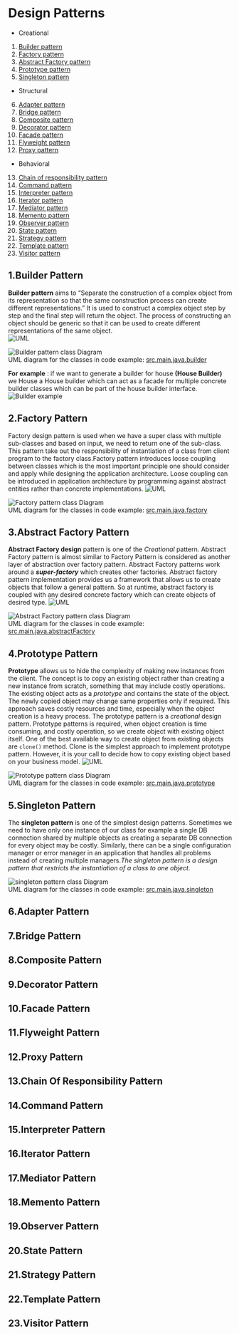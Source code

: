 # Design Patterns  
+ Creational
1. [Builder pattern](#1Builder-Pattern)
2. [Factory pattern](#2Factory-Pattern)
3. [Abstract Factory pattern](#3Abstract-Factory-Pattern)
4. [Prototype pattern](#4Prototype-Pattern)
5. [Singleton pattern](#5Singleton-Pattern)

+ Structural
6. [Adapter pattern](#6Adapter-Pattern)
7. [Bridge pattern](#7Bridge-Pattern)
8. [Composite pattern](#8Composite-Pattern)
9. [Decorator pattern](#9Decorator-Pattern)
10. [Facade pattern](#10Facade-Pattern)
11. [Flyweight pattern](#11Flyweight-Pattern)
12. [Proxy pattern](#12Proxy-Pattern)

+ Behavioral
13. [Chain of responsibility pattern](#13Chain-Of-Responsibility-Pattern)
14. [Command pattern](#14Command-Pattern)
15. [Interpreter pattern](#15Interpreter-Pattern)
16. [Iterator pattern](#16Iterator-Pattern)
17. [Mediator pattern](#17Mediator-Pattern)
18. [Memento pattern](#18Memento-Pattern)
19. [Observer pattern](#19Observer-Pattern)
20. [State pattern](#20State-Pattern)
21. [Strategy pattern](#21Strategy-Pattern)
22. [Template pattern](#22Template-Pattern)
23. [Visitor pattern](#23Visitor-Pattern)

## 1.Builder Pattern
**Builder pattern** aims to “Separate the construction of a complex object from its representation so that the same 
construction process can create different representations.” It is used to construct a complex object step by step 
and the final step will return the object. The process of constructing an object should be generic so that it can 
be used to create different representations of the same object.  
![UML](https://media.geeksforgeeks.org/wp-content/uploads/uml-of-builedr.jpg)
  
 
![Builder pattern class Diagram](https://github.com/ankitech/design-pattern/blob/master/src/main/java/builder/builder-class-diagram.png)  
UML diagram for the classes in code example: [src.main.java.builder](https://github.com/ankitech/design-pattern/tree/master/src/main/java/builder)

**For example** : if we want to generate a builder for house **(House Builder)** we House a House builder which can act 
as a facade for multiple concrete builder classes which can be part of the house builder interface.  
![Builder example](https://github.com/ankitech/design-pattern/blob/master/src/main/java/builder/builder-example.jpg)

## 2.Factory Pattern
Factory design pattern is used when we have a super class with multiple sub-classes and based on input, we 
need to return one of the sub-class. This pattern take out the responsibility of instantiation of a class from 
client program to the factory class.Factory pattern introduces loose coupling between classes which is the most 
important principle one should consider and apply while designing the application architecture. Loose coupling can 
be introduced in application architecture by programming against abstract entities rather than concrete implementations.
![UML](https://www.tutorialspoint.com/design_pattern/images/factory_pattern_uml_diagram.jpg)

![Factory pattern class Diagram](https://github.com/ankitech/design-pattern/blob/master/src/main/java/factory/factory-class-diagram.jpg)  
UML diagram for the classes in code example: [src.main.java.factory](https://github.com/ankitech/design-pattern/tree/master/src/main/java/factory)

## 3.Abstract Factory Pattern
**Abstract Factory design** pattern is one of the _Creational_ pattern. Abstract Factory pattern is almost similar to 
Factory Pattern is considered as another layer of abstraction over factory pattern. Abstract Factory patterns 
work around a **_super-factory_** which creates other factories. Abstract factory pattern implementation provides us a 
framework that allows us to create objects that follow a general pattern. So at runtime, abstract factory is 
coupled with any desired concrete factory which can create objects of desired type.
![UML](https://media.geeksforgeeks.org/wp-content/uploads/AbstractFactoryPattern-2.png)

![Abstract Factory pattern class Diagram](https://github.com/ankitech/design-pattern/blob/master/src/main/java/abstractFactory/abstract-factory-class-diagram.png)  
UML diagram for the classes in code example: [src.main.java.abstractFactory](https://github.com/ankitech/design-pattern/tree/master/src/main/java/abstractFactory)

## 4.Prototype Pattern
**Prototype** allows us to hide the complexity of making new instances from the client. The concept is to copy an existing 
object rather than creating a new instance from scratch, something that may include costly operations. The existing 
object acts as a _prototype_ and contains the state of the object. The newly copied object may change same properties 
only if required. This approach saves costly resources and time, especially when the object creation is a heavy process.
The prototype pattern is a _creational_ design pattern. Prototype patterns is required, when object creation is time consuming, 
and costly operation, so we create object with existing object itself. One of the best available way to create object 
from existing objects are `clone()` method. Clone is the simplest approach to implement prototype pattern. However, 
it is your call to decide how to copy existing object based on your business model.
![UML](https://media.geeksforgeeks.org/wp-content/uploads/download-1.png)

![Prototype pattern class Diagram](https://github.com/ankitech/design-pattern/blob/master/src/main/java/prototype/prototype-class-diagram.png)  
UML diagram for the classes in code example: [src.main.java.prototype](https://github.com/ankitech/design-pattern/tree/master/src/main/java/prototype)

## 5.Singleton Pattern
The **singleton pattern** is one of the simplest design patterns. Sometimes we need to have only one instance of our class 
for example a single DB connection shared by multiple objects as creating a separate DB connection for every object may 
be costly. Similarly, there can be a single configuration manager or error manager in an application that handles 
all problems instead of creating multiple managers._The singleton pattern is a design pattern that restricts the 
instantiation of a class to one object._

![singleton pattern class Diagram](https://github.com/ankitech/design-pattern/blob/master/src/main/java/singleton/singleton-class-diagram.png)  
UML diagram for the classes in code example: [src.main.java.singleton](https://github.com/ankitech/design-pattern/tree/master/src/main/java/singleton)

## 6.Adapter Pattern

## 7.Bridge Pattern

## 8.Composite Pattern

## 9.Decorator Pattern

## 10.Facade Pattern

## 11.Flyweight Pattern

## 12.Proxy Pattern

## 13.Chain Of Responsibility Pattern

## 14.Command Pattern

## 15.Interpreter Pattern

## 16.Iterator Pattern

## 17.Mediator Pattern

## 18.Memento Pattern

## 19.Observer Pattern

## 20.State Pattern

## 21.Strategy Pattern

## 22.Template Pattern

## 23.Visitor Pattern
